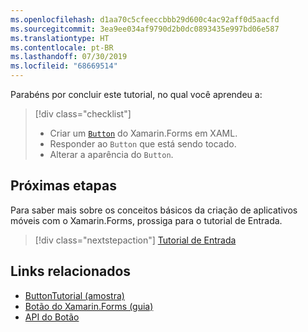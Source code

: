 ```yaml
---
ms.openlocfilehash: d1aa70c5cfeeccbbb29d600c4ac92aff0d5aacfd
ms.sourcegitcommit: 3ea9ee034af9790d2b0dc0893435e997bd06e587
ms.translationtype: HT
ms.contentlocale: pt-BR
ms.lasthandoff: 07/30/2019
ms.locfileid: "68669514"
---
```

Parabéns por concluir este tutorial, no qual você aprendeu a:

> [!div class="checklist"]
> - Criar um [`Button`](xref:Xamarin.Forms.Button) do Xamarin.Forms em XAML.
> - Responder ao `Button` que está sendo tocado.
> - Alterar a aparência do `Button`.

## <a name="next-steps"></a>Próximas etapas

Para saber mais sobre os conceitos básicos da criação de aplicativos móveis com o Xamarin.Forms, prossiga para o tutorial de Entrada.

> [!div class="nextstepaction"]
> [Tutorial de Entrada](~/get-started/tutorials/entry/index.yml)

## <a name="related-links"></a>Links relacionados

- [ButtonTutorial (amostra)](https://docs.microsoft.com/samples/xamarin/xamarin-forms-samples/getstarted-tutorials-buttontutorial/)
- [Botão do Xamarin.Forms (guia)](~/xamarin-forms/user-interface/button.md)
- [API do Botão](xref:Xamarin.Forms.Button)
